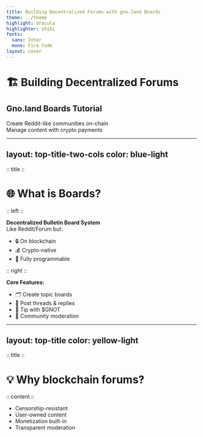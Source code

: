 ```yaml
---
title: Building Decentralized Forums with gno.land Boards
theme: ../theme
highlight: dracula
highlighter: shiki
fonts:
  sans: Inter
  mono: Fira Code
layout: cover
---
```


# 🏗️ Building Decentralized Forums  
## Gno.land Boards Tutorial

Create Reddit-like communities on-chain  
Manage content with crypto payments

---
layout: top-title-two-cols
color: blue-light
---

:: title ::
# 🌐 What is Boards?
:: left ::

**Decentralized Bulletin Board System**  
Like Reddit/Forum but:
- 🔒 On blockchain
- 💰 Crypto-native
- 🧩 Fully programmable

:: right ::

**Core Features:**
- 🗂 Create topic boards
- 📝 Post threads & replies
- 💸 Tip with $GNOT
- 👥 Community moderation

---
layout: top-title
color: yellow-light
---

:: title ::
# 💡 Why blockchain forums?

:: content ::
- Censorship-resistant
- User-owned content
- Monetization built-in
- Transparent moderation

